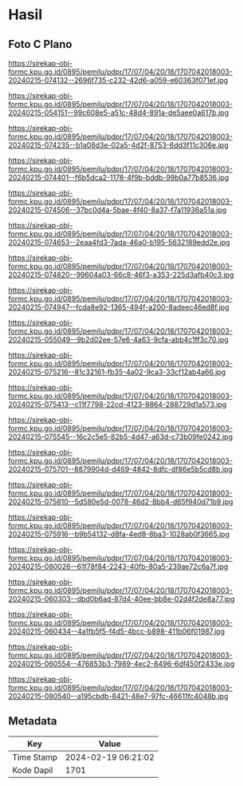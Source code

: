 # Hasil

## Foto C Plano

https://sirekap-obj-formc.kpu.go.id/0895/pemilu/pdpr/17/07/04/20/18/1707042018003-20240215-074132--2696f735-c232-42d6-a059-e60363f071ef.jpg

https://sirekap-obj-formc.kpu.go.id/0895/pemilu/pdpr/17/07/04/20/18/1707042018003-20240215-054151--99c608e5-a51c-48d4-891a-de5aee0a617b.jpg

https://sirekap-obj-formc.kpu.go.id/0895/pemilu/pdpr/17/07/04/20/18/1707042018003-20240215-074235--b1a08d3e-02a5-4d2f-8753-6dd3f11c306e.jpg

https://sirekap-obj-formc.kpu.go.id/0895/pemilu/pdpr/17/07/04/20/18/1707042018003-20240215-074401--f6b5dca2-1178-4f9b-bddb-99b0a77b8536.jpg

https://sirekap-obj-formc.kpu.go.id/0895/pemilu/pdpr/17/07/04/20/18/1707042018003-20240215-074506--37bc0d4a-5bae-4f40-8a37-f7a11936a51a.jpg

https://sirekap-obj-formc.kpu.go.id/0895/pemilu/pdpr/17/07/04/20/18/1707042018003-20240215-074653--2eaa4fd3-7ada-46a0-b195-5632189edd2e.jpg

https://sirekap-obj-formc.kpu.go.id/0895/pemilu/pdpr/17/07/04/20/18/1707042018003-20240215-074820--99604a03-66c8-46f3-a353-225d3afb40c3.jpg

https://sirekap-obj-formc.kpu.go.id/0895/pemilu/pdpr/17/07/04/20/18/1707042018003-20240215-074947--fcda8e92-1365-494f-a200-8adeec46ed8f.jpg

https://sirekap-obj-formc.kpu.go.id/0895/pemilu/pdpr/17/07/04/20/18/1707042018003-20240215-055049--9b2d02ee-57e6-4a63-9cfa-abb4c1ff3c70.jpg

https://sirekap-obj-formc.kpu.go.id/0895/pemilu/pdpr/17/07/04/20/18/1707042018003-20240215-075216--81c32161-fb35-4a02-9ca3-33cf12ab4a66.jpg

https://sirekap-obj-formc.kpu.go.id/0895/pemilu/pdpr/17/07/04/20/18/1707042018003-20240215-075413--c11f7798-22cd-4123-8864-288729d1a573.jpg

https://sirekap-obj-formc.kpu.go.id/0895/pemilu/pdpr/17/07/04/20/18/1707042018003-20240215-075545--16c2c5e5-82b5-4d47-a63d-c73b09fe0242.jpg

https://sirekap-obj-formc.kpu.go.id/0895/pemilu/pdpr/17/07/04/20/18/1707042018003-20240215-075701--8879904d-d469-4842-8dfc-df86e5b5cd8b.jpg

https://sirekap-obj-formc.kpu.go.id/0895/pemilu/pdpr/17/07/04/20/18/1707042018003-20240215-075810--5d580e5d-0078-46d2-8bb4-d65f940d71b9.jpg

https://sirekap-obj-formc.kpu.go.id/0895/pemilu/pdpr/17/07/04/20/18/1707042018003-20240215-075916--b9b54132-d8fa-4ed8-8ba3-1028ab0f3665.jpg

https://sirekap-obj-formc.kpu.go.id/0895/pemilu/pdpr/17/07/04/20/18/1707042018003-20240215-080026--61f78f84-2243-40fb-80a5-239ae72c6a7f.jpg

https://sirekap-obj-formc.kpu.go.id/0895/pemilu/pdpr/17/07/04/20/18/1707042018003-20240215-060303--dbd0b6ad-87d4-40ee-bb8e-02d4f2de8a77.jpg

https://sirekap-obj-formc.kpu.go.id/0895/pemilu/pdpr/17/07/04/20/18/1707042018003-20240215-060434--4a1fb5f5-f4d5-4bcc-b898-411b06f01987.jpg

https://sirekap-obj-formc.kpu.go.id/0895/pemilu/pdpr/17/07/04/20/18/1707042018003-20240215-060554--476853b3-7989-4ec2-8496-6df450f2433e.jpg

https://sirekap-obj-formc.kpu.go.id/0895/pemilu/pdpr/17/07/04/20/18/1707042018003-20240215-080540--a195cbdb-8421-48e7-97fc-46611fc4048b.jpg


## Metadata

| Key        | Value               |
| ---------- | ------------------- |
| Time Stamp | 2024-02-19 06:21:02 |
| Kode Dapil | 1701                |



